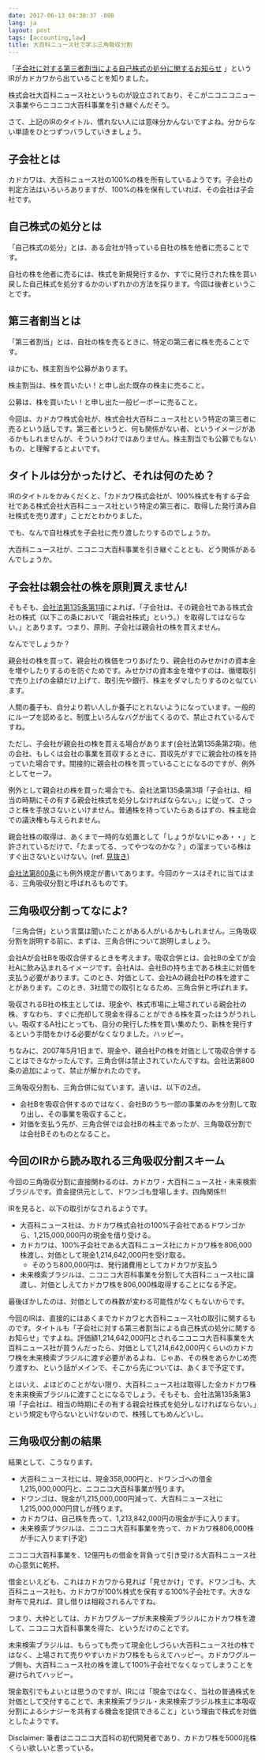 ```yaml
---
date: 2017-06-13 04:38:37 -800
lang: ja
layout: post
tags: [accounting,law]
title: 大百科ニュース社で学ぶ三角吸収分割
---
```

「[子会社に対する第三者割当による自己株式の処分に関するお知らせ](http://pdf.irpocket.com/C9468/iQkZ/WOEY/u3C9.pdf) 」というIRがカドカワから出ていることを知りました。

株式会社大百科ニュース社というものが設立されており、そこがニコニコニュース事業やらニコニコ大百科事業を引き継ぐんだそう。

さて、上記のIRのタイトル、慣れない人には意味分かんないですよね。分からない単語をひとつずつバラしていきましょう。

## 子会社とは

カドカワは、大百科ニュース社の100%の株を所有しているようです。子会社の判定方法はいろいろありますが、100%の株を保有していれば、その会社は子会社です。

## 自己株式の処分とは

「自己株式の処分」とは、ある会社が持っている自社の株を他者に売ることです。

自社の株を他者に売るには、株式を新規発行するか、すでに発行された株を買い戻した自己株式を処分するかのいずれかの方法を採ります。今回は後者ということです。

## 第三者割当とは

「第三者割当」とは、自社の株を売るときに、特定の第三者に株を売ることです。

ほかにも、株主割当や公募があります。

株主割当は、株を買いたい！と申し出た既存の株主に売ること。

公募は、株を買いたい！と申し出た一般ピーポーに売ること。

今回は、カドカワ株式会社が、株式会社大百科ニュース社という特定の第三者に売るという話しです。第三者というと、何も関係がない者、というイメージがあるかもしれませんが、そういうわけではありません。株主割当でも公募でもないもの、と理解するとよいです。

## タイトルは分かったけど、それは何のため？

IRのタイトルをかみくだくと、「カドカワ株式会社が、100%株式を有する子会社である株式会社大百科ニュース社という特定の第三者に、取得した発行済み自社株式を売り渡す」ことだとわかりました。

でも、なんで自社株式を子会社に売り渡したりするのでしょうか。

大百科ニュース社が、ニコニコ大百科事業を引き継ぐこととも、どう関係があるんでしょうか。

## 子会社は親会社の株を原則買えません!

そもそも、[会社法第135条第1項](https://ja.wikibooks.org/wiki/%E4%BC%9A%E7%A4%BE%E6%B3%95%E7%AC%AC135%E6%9D%A1)によれば、「子会社は、その親会社である株式会社の株式（以下この条において「親会社株式」という。）を取得してはならない。」とあります。つまり、原則、子会社は親会社の株を買えません。

なんででしょうか？

親会社の株を買って、親会社の株価をつりあげたり、親会社のみせかけの資本金を増やしたりするのを防ぐためです。みせかけの資本金を増やすのは、循環取引で売り上げの金額だけ上げて、取引先や銀行、株主をダマしたりするのと似ています。

人間の養子も、自分より若い人しか養子にとれないようになっています。一般的にループを認めると、制度上いろんなバグが出てくるので、禁止されているんですね。

ただし、子会社が親会社の株を買える場合があります(会社法第135条第2項)。他の会社、もしくは会社の事業を買収するときに、買収先がすでに親会社の株を持っていた場合です。間接的に親会社の株を買っていることになるのですが、例外としてセーフ。

例外として親会社の株を買った場合でも、会社法第135条第3項「子会社は、相当の時期にその有する親会社株式を処分しなければならない。」に従って、さっさと株を手放さないといけません。普通株を持っていたらあるはずの、株主総会での議決権も与えられません。

親会社株の取得は、あくまで一時的な処置として「しょうがないにゃあ・・」と許されているだけで、「たまってる、ってやつなのかな？」の溜まっている株はすぐ出さないといけない。(ref. [見抜き](http://dic.nicovideo.jp/a/%E8%A6%8B%E6%8A%9C%E3%81%8D))

[会社法第800条](https://ja.wikibooks.org/wiki/%E4%BC%9A%E7%A4%BE%E6%B3%95%E7%AC%AC800%E6%9D%A1)にも例外規定が書いてあります。今回のケースはそれに当てはまる、三角吸収分割と呼ばれるものです。

## 三角吸収分割ってなによ?

「三角合併」という言葉は聞いたことがある人がいるかもしれません。三角吸収分割を説明する前に、まずは、三角合併について説明しましょう。

会社Aが会社Bを吸収合併するときを考えます。吸収合併とは、会社Bの全てが会社Aに飲み込まれるイメージです。会社Aは、会社Bの持ち主である株主に対価を支払う必要があります。このとき、対価として、会社Aの親会社Pの株を渡すことがあります。このとき、3社間での取引となるため、三角合併と呼ばれます。

吸収されるB社の株主としては、現金や、株式市場に上場されている親会社の株、すなわち、すぐに売却して現金を得ることができる株を貰ったほうがうれしい。吸収するA社にとっても、自分の発行した株を買い集めたり、新株を発行するという手間をかける必要がなくなりました。ハッピー。

ちなみに、2007年5月1日まで、現金や、親会社Pの株を対価として吸収合併することはできなかったんです。三角合併は禁止されていたんですね。会社法第800条の追加によって、禁止が解かれたのです。

三角吸収分割も、三角合併に似ています。違いは、以下の2点。

- 会社Bを吸収合併するのではなく、会社Bのうち一部の事業のみを分割して取り出し、その事業を吸収すること。
- 対価を支払う先が、三角合併では会社Bの株主であったが、三角吸収分割では会社Bそのものとなること。

## 今回のIRから読み取れる三角吸収分割スキーム

今回の三角吸収分割に直接関わるのは、カドカワ・大百科ニュース社・未来検索ブラジルです。資金提供元として、ドワンゴも登場します。四角関係!!!

IRを見ると、以下の取引がなされるようです。

- 大百科ニュース社は、カドカワ株式会社の100%子会社であるドワンゴから、1,215,000,000円の現金を借り受ける。
- カドカワは、100%子会社である大百科ニュース社にカドカワ株を806,000株渡し、対価として現金1,214,642,000円を受け取る。
  - そのうち800,000円は、発行諸費用としてカドカワが支払う
- 未来検索ブラジルは、ニコニコ大百科事業を分割して大百科ニュース社に譲渡し、対価としえてカドカワ株を806,000株取得することになる予定。

最後ぼかしたのは、対価としての株数が変わる可能性がなくもないからです。

今回のIRは、直接的にはあくまでカドカワと大百科ニュース社の取引に関するものです。タイトルも「子会社に対する第三者割当による自己株式の処分に関するお知らせ」ですよね。評価額1,214,642,000円とされるニコニコ大百科事業を大百科ニュース社が買うんだったら、対価として1,214,642,000円くらいのカドカワ株を未来検索ブラジルに渡す必要があるよね、じゃあ、その株をあらかじめ売り渡すわ、という話がメインで、そこから先については、あくまで予定です。

とはいえ、よほどのことがない限り、大百科ニュース社は取得した全カドカワ株を未来検索ブラジルに渡すことになるでしょう。そもそも、会社法第135条第3項「子会社は、相当の時期にその有する親会社株式を処分しなければならない。」という規定も守らないといけないので、株残してもめんどいし。

## 三角吸収分割の結果

結果として、こうなります。

- 大百科ニュース社には、現金358,000円と、ドワンゴへの借金1,215,000,000円と、ニコニコ大百科事業が残ります。
- ドワンゴは、現金が1,215,000,000円減って、大百科ニュース社に1,215,000,000円貸しが残ります。
- カドカワは、自己株を売って、1,213,842,000円の現金が手に入ります。
- 未来検索ブラジルは、ニコニコ大百科事業を売って、カドカワ株806,000株が手に入ります(予定)

ニコニコ大百科事業を、12億円もの借金を背負って引き受ける大百科ニュース社の心意気に乾杯。

借金といえども、これはカドカワから見れば「見せかけ」です。ドワンゴも、大百科ニュース社も、カドカワが100%株式を保有する100%子会社です。大きな財布で見れば、貸し借りは相殺されるんですね。

つまり、大枠としては、カドカワグループが未来検索ブラジルにカドカワ株を渡して、ニコニコ大百科事業を得た、というだけのことです。

未来検索ブラジルは、もらっても売って現金化しづらい大百科ニュース社の株ではなく、上場されて売りやすいカドカワ株をもらえてハッピー。カドカワグループ側も、大百科ニュース社の株を渡して100%子会社でなくなってしまうことを避けられてハッピー。

現金取引でもよいとは思うのですが、IRには「現金ではなく、当社の普通株式を対価として交付することで、未来検索ブラジル・未来検索ブラジル株主に本吸収分割によるシナジーを共有する機会を提供できること」という理由で株式を対価としたようです。

Disclaimer: 筆者はニコニコ大百科の初代開発者であり、カドカワ株を5000兆株くらい欲しいと思っている。

